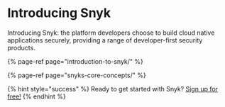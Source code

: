 # Introducing Snyk

Introducing Snyk: the platform developers choose to build cloud native applications securely, providing a range of developer-first security products.

{% page-ref page="introduction-to-snyk/" %}

{% page-ref page="snyks-core-concepts/" %}



{% hint style="success" %}
Ready to get started with Snyk? [Sign up for free!](https://snyk.io/login?cta=sign-up&loc=footer&page=support_docs_page/)
{% endhint %}

